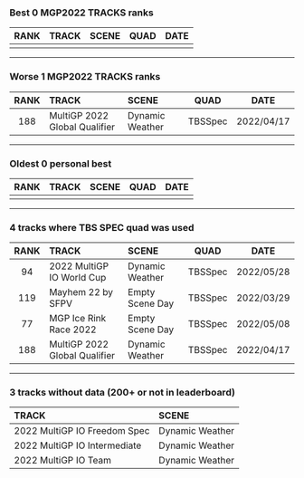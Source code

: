### Best 0 MGP2022 TRACKS ranks
|RANK|TRACK|SCENE|QUAD|DATE|
|:---:|:---|:---|:---:|:---:|
||||||
---
### Worse 1 MGP2022 TRACKS ranks
|RANK|TRACK|SCENE|QUAD|DATE|
|:---:|:---|:---|:---:|:---:|
|188|MultiGP 2022 Global Qualifier|Dynamic Weather|TBSSpec|2022/04/17|
---
### Oldest 0 personal best
|RANK|TRACK|SCENE|QUAD|DATE|
|:---:|:---|:---|:---:|:---:|
||||||
---
### 4 tracks where TBS SPEC quad was used
|RANK|TRACK|SCENE|QUAD|DATE|
|:---:|:---|:---|:---:|:---:|
|94|2022 MultiGP IO World Cup|Dynamic Weather|TBSSpec|2022/05/28|
|119|Mayhem 22 by SFPV|Empty Scene Day|TBSSpec|2022/03/29|
|77|MGP Ice Rink Race 2022|Empty Scene Day|TBSSpec|2022/05/08|
|188|MultiGP 2022 Global Qualifier|Dynamic Weather|TBSSpec|2022/04/17|
---
### 3 tracks without data (200+ or not in leaderboard)
|TRACK|SCENE|
|:---|:---|
|2022 MultiGP IO Freedom Spec|Dynamic Weather|
|2022 MultiGP IO Intermediate|Dynamic Weather|
|2022 MultiGP IO Team|Dynamic Weather|
